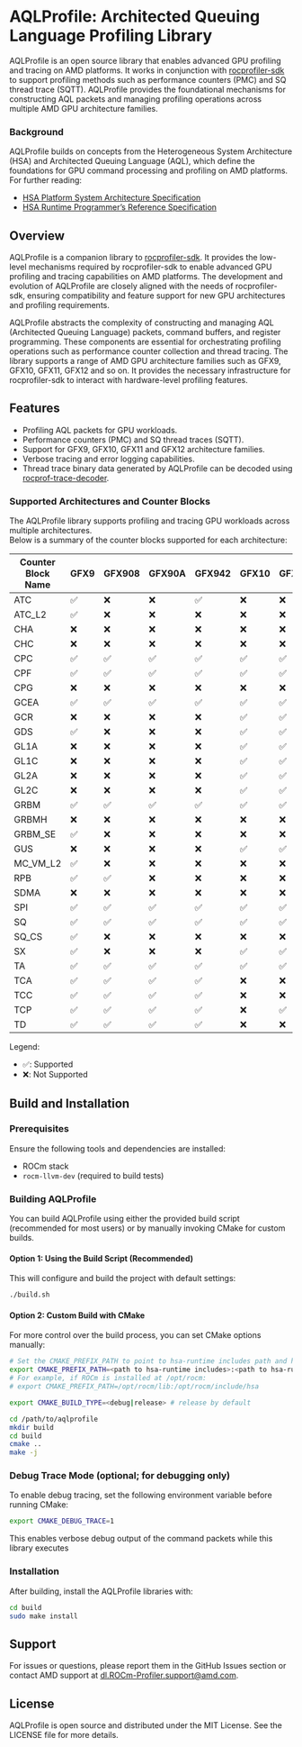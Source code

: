 # AQLProfile: Architected Queuing Language Profiling Library

AQLProfile is an open source library that enables advanced GPU profiling and tracing on AMD platforms. It works in conjunction with [rocprofiler-sdk](https://github.com/ROCm/rocprofiler-sdk) to support profiling methods such as performance counters (PMC) and SQ thread trace (SQTT). AQLProfile provides the foundational mechanisms for constructing AQL packets and managing profiling operations across multiple AMD GPU architecture families.

### Background

AQLProfile builds on concepts from the Heterogeneous System Architecture (HSA) and Architected Queuing Language (AQL), which define the foundations for GPU command processing and profiling on AMD platforms. For further reading:

- [HSA Platform System Architecture Specification](http://hsafoundation.com/wp-content/uploads/2021/02/HSA-SysArch-1.2.pdf)
- [HSA Runtime Programmer’s Reference Specification](http://hsafoundation.com/wp-content/uploads/2021/02/HSA-Runtime-1.2.pdf)

## Overview

AQLProfile is a companion library to [rocprofiler-sdk](https://github.com/ROCm/rocprofiler-sdk). 
It provides the low-level mechanisms required by rocprofiler-sdk to enable advanced GPU profiling and tracing capabilities on AMD platforms. The development and evolution of AQLProfile are closely aligned with the needs of rocprofiler-sdk, ensuring compatibility and feature support for new GPU architectures and profiling requirements.

AQLProfile abstracts the complexity of constructing and managing AQL (Architected Queuing Language) packets, command buffers, and register programming. These components are essential for orchestrating profiling operations such as performance counter collection and thread tracing. The library supports a range of AMD GPU architecture families such as GFX9, GFX10, GFX11, GFX12 and so on.
It provides the necessary infrastructure for rocprofiler-sdk to interact with hardware-level profiling features.

## Features

- Profiling AQL packets for GPU workloads.
- Performance counters (PMC) and SQ thread traces (SQTT).
- Support for GFX9, GFX10, GFX11 and GFX12 architecture families.
- Verbose tracing and error logging capabilities.
- Thread trace binary data generated by AQLProfile can be decoded using [rocprof-trace-decoder](https://github.com/ROCm/rocprof-trace-decoder/releases).

### Supported Architectures and Counter Blocks

The AQLProfile library supports profiling and tracing GPU workloads across multiple architectures.<br>
Below is a summary of the counter blocks supported for each architecture:

| Counter Block Name      | GFX9        | GFX908         | GFX90A         | GFX942         | GFX10       | GFX11        | GFX12      |
|-------------------------|-------------|----------------|----------------|----------------|-------------|------------- |------------|
| ATC                     | ✅          | ❌            | ❌             | ✅            | ❌          | ❌          | ❌         |
| ATC_L2                  | ✅          | ❌            | ❌             | ❌            | ❌          | ❌          | ❌         |
| CHA                     | ❌          | ❌            | ❌             | ❌            | ❌          | ❌          | ✅         |
| CHC                     | ❌          | ❌            | ❌             | ❌            | ❌          | ❌          | ✅         |
| CPC                     | ✅          | ✅            | ✅             | ✅            | ✅          | ✅          | ✅         |
| CPF                     | ✅          | ✅            | ✅             | ✅            | ✅          | ✅          | ✅         |
| CPG                     | ❌          | ❌            | ❌             | ❌            | ❌          | ❌          | ✅         |
| GCEA                    | ✅          | ✅            | ✅             | ✅            | ✅          | ✅          | ✅         |
| GCR                     | ❌          | ❌            | ❌             | ❌            | ✅          | ✅          | ✅         |
| GDS                     | ✅          | ❌            | ❌             | ❌            | ✅          | ✅          | ❌         |
| GL1A                    | ❌          | ❌            | ❌             | ❌            | ✅          | ✅          | ✅         |
| GL1C                    | ❌          | ❌            | ❌             | ❌            | ✅          | ✅          | ✅         |
| GL2A                    | ❌          | ❌            | ❌             | ❌            | ✅          | ✅          | ✅         |
| GL2C                    | ❌          | ❌            | ❌             | ❌            | ✅          | ✅          | ✅         |
| GRBM                    | ✅          | ✅            | ✅             | ✅            | ✅          | ✅          | ✅         |
| GRBMH                   | ❌          | ❌            | ❌             | ❌            | ❌          | ❌          | ✅         |
| GRBM_SE                 | ✅          | ❌            | ❌             | ❌            | ❌          | ❌          | ❌         |
| GUS                     | ❌          | ❌            | ❌             | ❌            | ✅          | ✅          | ❌         |
| MC_VM_L2                | ✅          | ❌            | ❌             | ❌            | ❌          | ❌          | ❌         |
| RPB                     | ✅          | ✅            | ❌             | ❌            | ❌          | ❌          | ❌         |
| SDMA                    | ❌          | ❌            | ❌             | ❌            | ❌          | ❌          | ❌         |
| SPI                     | ✅          | ✅            | ✅             | ✅            | ✅          | ✅          | ✅         |
| SQ                      | ✅          | ✅            | ✅             | ✅            | ✅          | ✅          | ✅         |
| SQ_CS                   | ✅          | ❌            | ❌             | ❌            | ❌          | ❌          | ❌         |
| SX                      | ✅          | ❌            | ❌             | ❌            | ✅          | ✅          | ❌         |
| TA                      | ✅          | ✅            | ✅             | ✅            | ✅          | ✅          | ✅         |
| TCA                     | ✅          | ✅            | ✅             | ✅            | ❌          | ❌          | ❌         |
| TCC                     | ✅          | ✅            | ✅             | ✅            | ❌          | ❌          | ❌         |
| TCP                     | ✅          | ✅            | ✅             | ✅            | ❌          | ✅          | ✅         |
| TD                      | ✅          | ✅            | ✅             | ✅            | ❌          | ❌          | ✅         |

Legend:
- ✅: Supported
- ❌: Not Supported

## Build and Installation

### Prerequisites

Ensure the following tools and dependencies are installed:
- ROCm stack
- `rocm-llvm-dev` (required to build tests)

### Building AQLProfile

You can build AQLProfile using either the provided build script (recommended for most users) or by manually invoking CMake for custom builds.

#### Option 1: Using the Build Script (Recommended)

This will configure and build the project with default settings:

```bash
./build.sh
```

#### Option 2: Custom Build with CMake

For more control over the build process, you can set CMake options manually:

```bash
# Set the CMAKE_PREFIX_PATH to point to hsa-runtime includes path and hsa-runtime library path
export CMAKE_PREFIX_PATH=<path to hsa-runtime includes>:<path to hsa-runtime library>
# For example, if ROCm is installed at /opt/rocm:
# export CMAKE_PREFIX_PATH=/opt/rocm/lib:/opt/rocm/include/hsa

export CMAKE_BUILD_TYPE=<debug|release> # release by default

cd /path/to/aqlprofile
mkdir build
cd build
cmake ..
make -j
```

### Debug Trace Mode (optional; for debugging only)

To enable debug tracing, set the following environment variable before running CMake:

```bash
export CMAKE_DEBUG_TRACE=1
```

This enables verbose debug output of the command packets while this library executes

### Installation

After building, install the AQLProfile libraries with:

```bash
cd build
sudo make install
```

## Support

For issues or questions, please report them in the GitHub Issues section or contact AMD support at <dl.ROCm-Profiler.support@amd.com>.

## License

AQLProfile is open source and distributed under the MIT License. See the LICENSE file for more details.